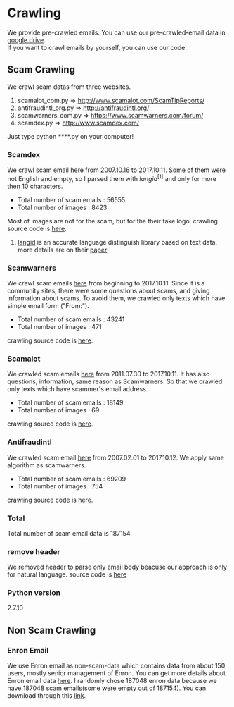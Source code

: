 # Crawling

We provide pre-crawled emails. You can use our pre-crawled-email data in [google drive](https://drive.google.com/file/d/1D8BUS_wxZVip6EFmhMkrXunBXcuBev7o/view?usp=sharing).  
If you want to crawl emails by yourself, you can use our code.

## Scam Crawling

We crawl scam datas from three websites.  

1. scamalot_com.py => http://www.scamalot.com/ScamTipReports/
2. antifraudintl_org.py => http://antifraudintl.org/
3. scamwarners_com.py => https://www.scamwarners.com/forum/
4. scamdex.py => http://www.scamdex.com/

Just type python ****.py on your computer!  

### Scamdex

We crawl scam email [here](http://www.scamdex.com) from 2007.10.16 to 2017.10.11. Some of them were not English and empty, so I parsed them with ${langid}^{[1]}$ and only for more then 10 characters.

- Total number of scam emails : 56555
- Total number of images : 8423

Most of images are not for the scam, but for the their fake logo.
crawling source code is [here](https://github.com/zerobugplz/social-engineering-defense/blob/master/crawling_scam_mails/scamdex.py).

1. [langid](https://github.com/saffsd/langid.py) is an accurate language distinguish library based on text data. more details are on their [paper](http://www.aclweb.org/anthology/P12-3005)

### Scamwarners

We crawl scam emails [here](http://www.scamwarners.com) from beginning to 2017.10.11. Since it is a community sites, there were some questions about scams, and giving information about scams. To avoid them, we crawled only texts which have simple email form ("From:").

- Total number of scam emails : 43241
- Total number of images : 471

crawling source code is [here](https://github.com/zerobugplz/social-engineering-defense/blob/master/crawling_scam_mails/scamwarners_com.py).

### Scamalot

We crawled scam emails [here](https://scamalot.com) from 2011.07.30 to 2017.10.11. It has also questions, information, same reason as Scamwarners. So that we crawled only texts which have scammer's email address.

- Total number of scam emails : 18149
- Total number of images : 69

crawling source code is [here](https://github.com/zerobugplz/social-engineering-defense/blob/master/crawling_scam_mails/scamalot_com.py).

### Antifraudintl

We crawled scam email [here](http://antifraudintl.org) from 2007.02.01 to 2017.10.12. We apply same algorithm as scamwarners.

- Total number of scam emails : 69209
- Total number of images : 754

crawling source code is [here](https://github.com/zerobugplz/social-engineering-defense/blob/master/crawling_scam_mails/antifraudintl_org.py).

### Total

Total number of scam email data is 187154.

### remove header

We removed header to parse only email body beacuse our approach is only for natural language. source code is [here](https://github.com/zerobugplz/social-engineering-defense/blob/master/crawling_scam_mails/remove_header.py)

### Python version

2.7.10

## Non Scam Crawling

### Enron Email

We use Enron email as non-scam-data which contains data from about 150 users, mostly senior management of Enron. You can get more details about Enron email data [here](https://www.cs.cmu.edu/~enron/). I randomly chose 187048 enron data because we have 187048 scam emails(some were empty out of 187154). You can download through this [link](https://drive.google.com/file/d/1huRLrUc7G1GdEfUb2t2rwAFoI9xlc3Wm/view?usp=sharing).
